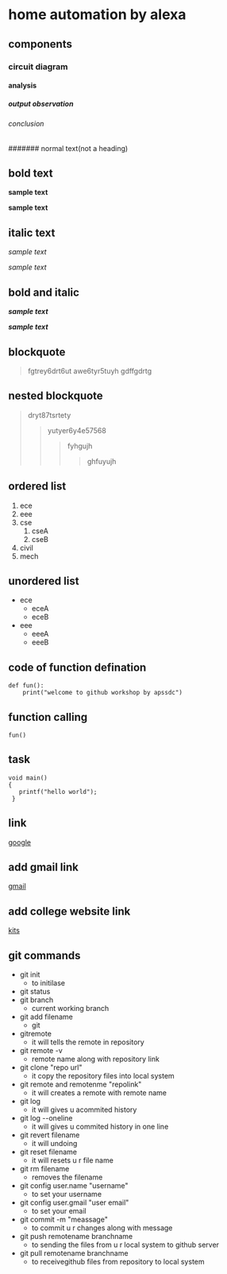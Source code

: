 # home automation by alexa
## components
### circuit diagram
#### analysis
##### output observation
###### conclusion
####### normal text(not a heading)
## bold text
**sample text**

__sample text__
## italic text
*sample text*

_sample text_
## bold and italic
**_sample text_**

__*sample text*__
## blockquote
> fgtrey6drt6ut
awe6tyr5tuyh
gdffgdrtg
## nested blockquote
> dryt87tsrtety
>> yutyer6y4e57568
>>> fyhgujh
>>>> ghfuyujh
## ordered list
1. ece
2. eee
3. cse
   1. cseA
   2. cseB
4. civil
5. mech
## unordered list
- ece
    * eceA
    * eceB
- eee
    + eeeA
    + eeeB
## code of function defination 
```
def fun():
    print("welcome to github workshop by apssdc")
 ```
 ## function calling
 `
 fun()
 `
## task
```
void main()
{
   printf("hello world");
 }
 ```
## link 
[google](http://www.google.com/)

## add gmail link
[gmail](http://www.gmail.com/)
## add college website link
[kits](http://www.kits.com/)
## git commands
- git init
   - to initilase
- git status
- git branch
   - current working branch
- git add filename
   - git
- gitremote
   - it will tells the remote in repository
- git remote -v
   - remote name along with repository link
- git clone "repo url"
   - it copy the repository files into local system
- git remote and remotenme "repolink"
   - it will creates a remote with remote name
- git log
   - it will gives u acommited history
- git log --oneline
   - it will gives u commited history in one line
- git revert filename
   - it will undoing
- git reset filename
   - it will resets u r file name
- git rm filename
   - removes the filename
- git config user.name "username"
   - to set your username 
- git config user.gmail "user email"
   - to set your email
- git commit -m "meassage"
   - to commit u r changes along with message
- git push remotename branchname
   - to sending the files from u r local system to github server
- git pull remotename branchname
   - to receivegithub files from repository to local system
